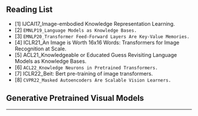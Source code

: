 ## Reading List

* [1] IJCAI17_Image-embodied Knowledge Representation Learning.
* [2] `EMNLP19_Language Models as Knowledge Bases.`
* [3] `EMNLP20_Transformer Feed-Forward Layers Are Key-Value Memories.`
* [4] ICLR21_An Image is Worth 16x16 Words: Transformers for Image Recognition at Scale.
* [5] ACL21_Knowledgeable or Educated Guess Revisiting Language Models as Knowledge Bases.
* [6] `ACL22_Knowledge Neurons in Pretrained Transformers.`
* [7] ICLR22_Beit: Bert pre-training of image transformers.
* [8] `CVPR22_Masked Autoencoders Are Scalable Vision Learners.`

## Generative Pretrained Visual Models

* * *

